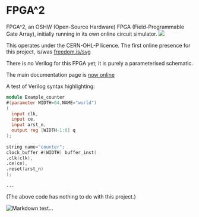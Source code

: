 # FPGA^2
FPGA^2, an OSHW (Open-Source Hardware) FPGA (Field-Programmable Gate Array), initially running in its own online circuit simulator.
![](https://github-readme-stats.vercel.app/api?custom_title=FPGA%5e2%27s+GitHub+Stats&username=RobinHodson&repo=FPGA&show_icons=true&title_color=fc0&icon_color=cfc&text_color=8f8&bg_color=000)

This operates under the CERN-OHL-P licence.
The first online presence for this project, is/was [freedom.is/svg](http://freedom.is/svg)

There is no Verilog for this FPGA yet; it is purely a parameterised schematic.

The main documentation page is [now online](https://robinhodson.github.io/FPGA/)

A test of Verilog syntax highlighting:

```verilog
module Example_counter
#(parameter WIDTH=64,NAME="world")
(
  input clk,
  input ce,
  input arst_n,
  output reg [WIDTH-1:0] q
);
    
string name="counter";
clock_buffer #(WIDTH) buffer_inst(
.clk(clk),
.ce(ce),
.reset(arst_n)
);

...
```
(The above code has nothing to do with this project.)

![Markdown test...](https://myoctocat.com/assets/images/base-octocat.svg)
